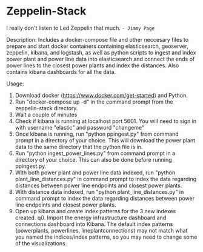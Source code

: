 # Zeppelin-Stack
I really don't listen to Led Zeppelin that much.
`- Jimmy Page`

Description: Includes a docker-compose file and other neccesary files to prepare and start docker containers containing 
elasticsearch, geoserver, zeppelin, kibana, and logstash, as well as python scripts to ingest and index power plant
and power line data into elasticsearch and connect the ends of power lines to the closest power plants 
and index the distances. Also contains kibana dashboards for all the data.

Usage: 
1. Download docker (https://www.docker.com/get-started) and Python.
2. Run "docker-compose up -d"  in the command prompt from the zeppelin-stack directory.
3. Wait a couple of minutes
4. Check if kibana is running at localhost port 5601. You will need to sign in with username "elastic" and password "changeme"
5. Once kibana is running, run "python ppingest.py" from command prompt in a directory of your choice. This will download the 
power plant data to the same directory that the python file is in.
6. Run "python ingest_power_lines.py" from command prompt in a directory of your choice. This can also be done before running ppingest.py. 
7. With both power plant and power line data indexed, run "python plant_line_distances.py" in command prompt to index the data 
regarding distances between power line endpoints and closest power plants.
8. With distance data indexed,  run "python plant_line_distances.py" in command prompt to index the data 
regarding distances between power line endpoints and closest power plants.
9. Open up kibana and create index patterns for the 3 new indexes created.
q0. Import the energy infrastructure dashboard and connections dashboard into Kibana. The default index patterns 
(powerplants, powerlines, lineplantconnections) may not match what you named the indices/index patterns, so you may need to change some of the visualizations.
